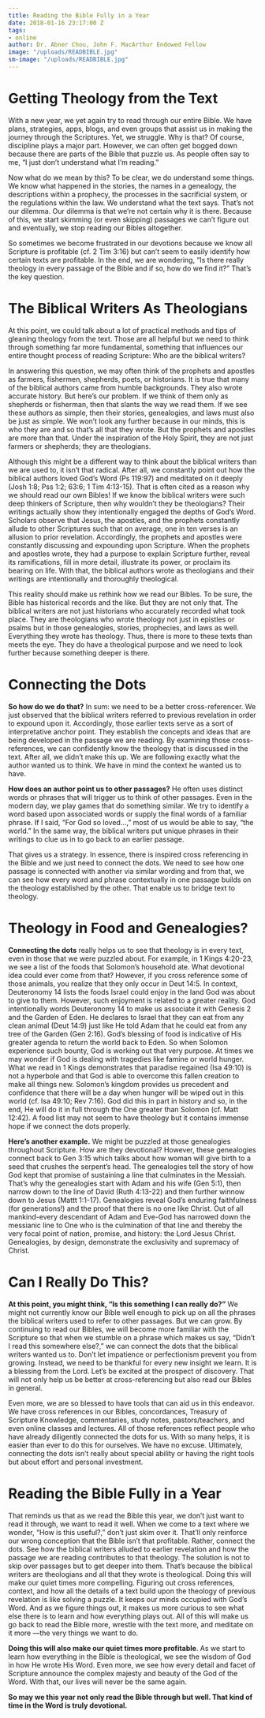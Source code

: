 ```yaml
---
title: Reading the Bible Fully in a Year
date: 2018-01-16 23:17:00 Z
tags:
- online
author: Dr. Abner Chou, John F. MacArthur Endowed Fellow
image: "/uploads/READBIBLE.jpg"
sm-image: "/uploads/READBIBLE.jpg"
---
```


# Getting Theology from the Text

With a new year, we yet again try to read through our entire Bible. We have plans, strategies, apps, blogs, and even groups that assist us in making the journey through the Scriptures. Yet, we struggle. Why is that? Of course, discipline plays a major part. However, we can often get bogged down because there are parts of the Bible that puzzle us. As people often say to me, “I just don’t understand what I’m reading.”
	
Now what do we mean by this? To be clear, we do understand some things. We know what happened in the stories, the names in a genealogy, the descriptions within a prophecy, the processes in the sacrificial system, or the regulations within the law. We understand what the text says. That’s not our dilemma. Our dilemma is that we’re not certain why it is there. Because of this, we start skimming (or even skipping) passages we can’t figure out and eventually, we stop reading our Bibles altogether. 
	
So sometimes we become frustrated in our devotions because we know all Scripture is profitable (cf. 2 Tim 3:16) but can’t seem to easily identify how certain texts are profitable. In the end, we are wondering, “Is there really theology in every passage of the Bible and if so, how do we find it?” That’s the key question. 

# The Biblical Writers As Theologians

At this point, we could talk about a lot of practical methods and tips of gleaning theology from the text. Those are all helpful but we need to think through something far more fundamental, something that influences our entire thought process of reading Scripture: Who are the biblical writers? 

In answering this question, we may often think of the prophets and apostles as farmers, fishermen, shepherds, poets, or historians. It is true that many of the biblical authors came from humble backgrounds. They also wrote accurate history. But here’s our problem. If we think of them only as shepherds or fisherman, then that slants the way we read them. If we see these authors as simple, then their stories, genealogies, and laws must also be just as simple. We won’t look any further because in our minds, this is who they are and so that’s all that they wrote.
But the prophets and apostles are more than that. Under the inspiration of the Holy Spirit, they are not just farmers or shepherds; they are theologians. 
	
Although this might be a different way to think about the biblical writers than we are used to, it isn’t that radical. After all, we constantly point out how the biblical authors loved God’s Word (Ps 119:97) and meditated on it deeply (Josh 1:8; Pss 1:2; 63:6; 1 Tim 4:13-15). That is often cited as a reason why we should read our own Bibles! If we know the biblical writers were such deep thinkers of Scripture, then why wouldn’t they be theologians? Their writings actually show they intentionally engaged the depths of God’s Word. Scholars observe that Jesus, the apostles, and the prophets constantly allude to other Scriptures such that on average, one in ten verses is an allusion to prior revelation. Accordingly, the prophets and apostles were constantly discussing and expounding upon Scripture. When the prophets and apostles wrote, they had a purpose to explain Scripture further, reveal its ramifications, fill in more detail, illustrate its power, or proclaim its bearing on life. With that, the biblical authors wrote as theologians and their writings are intentionally and thoroughly theological. 
	
This reality should make us rethink how we read our Bibles. To be sure, the Bible has historical records and the like. But they are not only that. The biblical writers are not just historians who accurately recorded what took place. They are theologians who wrote theology not just in epistles or psalms but in those genealogies, stories, prophecies, and laws as well. Everything they wrote has theology. Thus, there is more to these texts than meets the eye. They do have a theological purpose and we need to look further because something deeper is there. 

# Connecting the Dots

	
**So how do we do that?** In sum: we need to be a better cross-referencer. We just observed that the biblical writers referred to previous revelation in order to expound upon it. Accordingly, those earlier texts serve as a sort of interpretative anchor point. They establish the concepts and ideas that are being developed in the passage we are reading. By examining those cross-references, we can confidently know the theology that is discussed in the text. After all, we didn’t make this up. We are following exactly what the author wanted us to think. We have in mind the context he wanted us to have. 
	
**How does an author point us to other passages?** He often uses distinct words or phrases that will trigger us to think of other passages. Even in the modern day, we play games that do something similar. We try to identify a word based upon associated words or supply the final words of a familiar phrase. If I said, “For God so loved…,” most of us would be able to say, “the world.” In the same way, the biblical writers put unique phrases in their writings to clue us in to go back to an earlier passage. 
	
That gives us a strategy. In essence, there is inspired cross referencing in the Bible and we just need to connect the dots. We need to see how one passage is connected with another via similar wording and from that, we can see how every word and phrase contextually in one passage builds on the theology established by the other. That enable us to bridge text to theology. 

# Theology in Food and Genealogies?

	
**Connecting the dots** really helps us to see that theology is in every text, even in those that we were puzzled about. For example, in 1 Kings 4:20-23, we see a list of the foods that Solomon’s household ate. What devotional idea could ever come from that? However, if you cross reference some of those animals, you realize that they only occur in Deut 14:5. In context, Deuteronomy 14 lists the foods Israel could enjoy in the land God was about to give to them. However, such enjoyment is related to a greater reality. God intentionally words Deuteronomy 14 to make us associate it with Genesis 2 and the Garden of Eden. He declares to Israel that they can eat from any clean animal (Deut 14:9) just like He told Adam that he could eat from any tree of the Garden (Gen 2:16). God’s blessing of food is indicative of His greater agenda to return the world back to Eden. So when Solomon experience such bounty, God is working out that very purpose. At times we may wonder if God is dealing with tragedies like famine or world hunger. What we read in 1 Kings demonstrates that paradise regained (Isa 49:10) is not a hyperbole and that God is able to overcome this fallen creation to make all things new. Solomon’s kingdom provides us precedent and confidence that there will be a day when hunger will be wiped out in this world (cf. Isa 49:10; Rev 7:16). God did this in part in history and so, in the end, He will do it in full through the One greater than Solomon (cf. Matt 12:42). A food list may not seem to have theology but it contains immense hope if we connect the dots properly. 

**Here’s another example.** We might be puzzled at those genealogies throughout Scripture. How are they devotional? However, these genealogies connect back to Gen 3:15 which talks about how woman will give birth to a seed that crushes the serpent’s head. The genealogies tell the story of how God kept that promise of sustaining a line that culminates in the Messiah. That’s why the genealogies start with Adam and his wife (Gen 5:1), then narrow down to the line of David (Ruth 4:13-22) and then further winnow down to Jesus (Mattt 1:1-17). Genealogies reveal God’s enduring faithfulness (for generations!) and the proof that there is no one like Christ. Out of all mankind-every descendant of Adam and Eve-God has narrowed down the messianic line to One who is the culmination of that line and thereby the very focal point of nation, promise, and history: the Lord Jesus Christ. Genealogies, by design, demonstrate the exclusivity and supremacy of Christ. 

# Can I Really Do This?

	
**At this point, you might think, “Is this something I can really do?”** We might not currently know our Bible well enough to pick up on all the phrases the biblical writers used to refer to other passages. But we can grow. By continuing to read our Bibles, we will become more familiar with the Scripture so that when we stumble on a phrase which makes us say, “Didn’t I read this somewhere else?,” we can connect the dots that the biblical writers wanted us to. Don’t let impatience or perfectionism prevent you from growing. Instead, we need to be thankful for every new insight we learn. It is a blessing from the Lord. Let’s be excited at the prospect of discovery. That will not only help us be better at cross-referencing but also read our Bibles in general. 
	
Even more, we are so blessed to have tools that can aid us in this endeavor. We have cross references in our Bibles, concordances, Treasury of Scripture Knowledge, commentaries, study notes, pastors/teachers, and even online classes and lectures. All of those references reflect people who have already diligently connected the dots for us. With so many helps, it is easier than ever to do this for ourselves. We have no excuse. Ultimately, connecting the dots isn’t really about special ability or having the right tools but about effort and personal investment. 

# Reading the Bible Fully in a Year

	
That reminds us that as we read the Bible this year, we don’t just want to read it through, we want to read it well. When we come to a text where we wonder, “How is this useful?,” don’t just skim over it. That’ll only reinforce our wrong conception that the Bible isn’t that profitable. Rather, connect the dots. See how the biblical writers alluded to earlier revelation and how the passage we are reading contributes to that theology. The solution is not to skip over passages but to get deeper into them. That’s because the biblical writers are theologians and all that they wrote is theological. 
Doing this will make our quiet times more compelling. Figuring out cross references, context, and how all the details of a text build upon the theology of previous revelation is like solving a puzzle. It keeps our minds occupied with God’s Word. And as we figure things out, it makes us more curious to see what else there is to learn and how everything plays out. All of this will make us go back to read the Bible more, wrestle with the text more, and meditate on it more —the very things we want to do.

**Doing this will also make our quiet times more profitable**. As we start to learn how everything in the Bible is theological, we see the wisdom of God in how He wrote His Word. Even more, we see how every detail and facet of Scripture announce the complex majesty and beauty of the God of the Word. With that, our lives will never be the same again. 

**So may we this year not only read the Bible through but well. That kind of time in the Word is truly devotional.**
